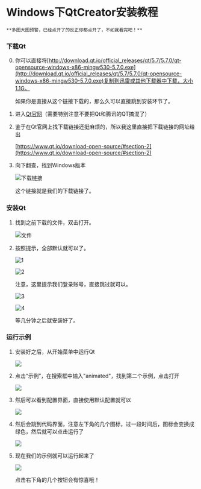 # Windows下QtCreator安装教程

    **多图大图预警，已经点开了的反正你都点开了，不如就看完吧！**

### 下载Qt

0. 你可以直接将[http://download.qt.io/official_releases/qt/5.7/5.7.0/qt-opensource-windows-x86-mingw530-5.7.0.exe](http://download.qt.io/official_releases/qt/5.7/5.7.0/qt-opensource-windows-x86-mingw530-5.7.0.exe)复制到迅雷或其他下载器中下载，大小1.1G。

    如果你是直接从这个链接下载的，那么久可以直接跳到安装环节了。

1. 进入[Qt官网](https://www.qt.io/)（需要特别注意不要把Qt和腾讯的QT搞混了）

1. 鉴于在Qt官网上找下载链接还挺麻烦的，所以我这里直接把下载链接的网址给出

    [https://www.qt.io/download-open-source/#section-2](https://www.qt.io/download-open-source/#section-2)

1. 向下翻查，找到Windows版本

    ![下载链接](images/download.png)

    这个链接就是我们的下载链接了。

### 安装Qt

1. 找到之前下载的文件，双击打开。

    ![文件](images/file.png)

1. 按照提示，全部默认就可以了。

    ![1](images/install1.png)

    ![2](images/install2.png)

    注意，这里提示我们登录账号，直接跳过就可以。

    ![3](images/install3.png)

    ![4](images/install4.png)

    等几分钟之后就安装好了。

### 运行示例

1. 安装好之后，从开始菜单中运行Qt

    ![](images/software.png)

1. 点击“示例”，在搜索框中输入"animated"，找到第二个示例，点击打开

    ![](images/examples.png)

1. 然后可以看到配置界面，直接使用默认配置就可以

    ![](images/config.png)

1. 然后会跳到代码界面，注意左下角的几个图标，过一段时间后，图标会变换成绿色，然后就可以点击运行了

    ![](images/source.png)

1. 现在我们的示例就可以运行起来了

    ![](images/run.png)

    点击右下角的几个按钮会有惊喜哦！